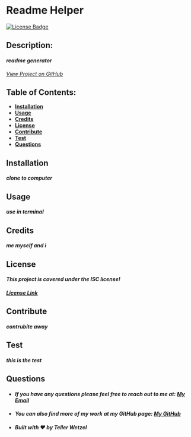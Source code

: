 # Readme Helper

  [![License Badge](https://img.shields.io/badge/license-ISC-blue.svg)](#license)

  ## Description:
  #### *readme generator*
  *[View Project on GitHub](https://github.com/teller35/readme-helper)*

  ## Table of Contents:
  * [**Installation**](#installation)
  * [**Usage**](#usage)
  * [**Credits**](#credits)
  * [**License**](#license)
  * [**Contribute**](#contribute)
  * [**Test**](#test)
  * [**Questions**](#questions)

  ## Installation
  
  #### *clone to computer*
  

  ## Usage
  #### *use in terminal*

  ## Credits
  
  #### *me myself and i*
  

  ## License
  #### *This project is covered under the ISC license!*
  #### *[License Link](https://choosealicense.com/licenses/-ISC)*

  ## Contribute
  
  #### *contrubite away*
  

  ## Test
  
  #### *this is the test*
  

  ## Questions
  * #### *If you have any questions please feel free to reach out to me at: <a href='mailto:tellerwetzel@yahoo.com'></i>My Email</a>*
  * #### *You can also find more of my work at my GitHub page: [My GitHub](https://github.com/teller35)*
  * #### *Built with ❤️ by Teller Wetzel*
